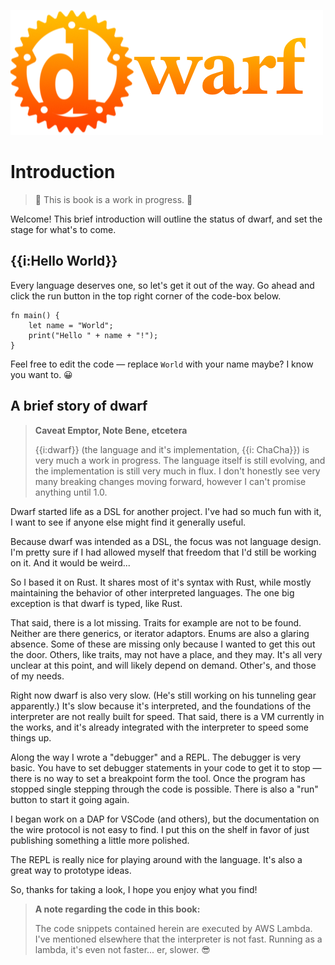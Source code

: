 ![The Dwarf Logo](images/dwarf@0.5x.png)

# Introduction

> 🚧 This is book is a work in progress. 🚧

Welcome!
This brief introduction will outline the status of dwarf, and set the stage for what's to come.

## {{i:Hello World}}

Every language deserves one, so let's get it out of the way.
Go ahead and click the run button in the top right corner of the code-box below.

```dwarf, editable
fn main() {
    let name = "World";
    print("Hello " + name + "!");
}
```

Feel free to edit the code — replace `World` with your name maybe?
I know you want to. 😀

## A brief story of dwarf

> **Caveat Emptor, Note Bene, etcetera**
>
> {{i:dwarf}} (the language and it's implementation, {{i: ChaCha}}) is very much a work in progress.
> The language itself is still evolving, and the implementation is still very much in flux.
> I don't honestly see very many breaking changes moving forward, however I can't promise anything until 1.0.

Dwarf started life as a DSL for another project.
I've had so much fun with it, I want to see if anyone else might find it generally useful.

Because dwarf was intended as a DSL, the focus was not language design.
I'm pretty sure if I had allowed myself that freedom that I'd still be working on it.
And it would be weird...

So I based it on Rust.
It shares most of it's syntax with Rust, while mostly maintaining the behavior of other interpreted languages.
The one big exception is that dwarf is typed, like Rust.

That said, there is a lot missing.
Traits for example are not to be found.
Neither are there generics, or iterator adaptors.
Enums are also a glaring absence.
Some of these are missing only because I wanted to get this out the door.
Others, like traits, may not have a place, and they may.
It's all very unclear at this point, and will likely depend on demand.
Other's, and those of my needs.

Right now dwarf is also very slow.
(He's still working on his tunneling gear apparently.)
It's slow because it's interpreted, and the foundations of the interpreter are not really built for speed.
That said, there is a VM currently in the works, and it's already integrated with the interpreter to speed some things up.

Along the way I wrote a "debugger" and a REPL.
The debugger is very basic.
You have to set debugger statements in your code to get it to stop — there is no way to set a breakpoint form the tool.
Once the program has stopped single stepping through the code is possible.
There is also a "run" button to start it going again.

I began work on a DAP for VSCode (and others), but the documentation on the wire protocol is not easy to find.
I put this on the shelf in favor of just publishing something a little more polished.

The REPL is really nice for playing around with the language.
It's also a great way to prototype ideas.


So, thanks for taking a look, I hope you enjoy what you find!

> **A note regarding the code in this book:**
>
> The code snippets contained herein are executed by AWS Lambda.
> I've mentioned elsewhere that the interpreter is not fast.
> Running as a lambda, it's even not faster... er, slower. 😎
